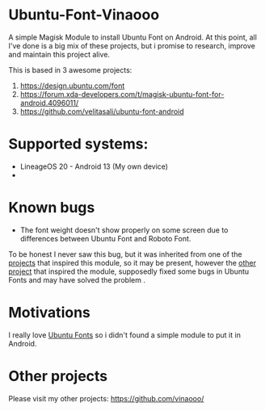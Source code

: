 # Ubuntu-Font-Vinaooo
A simple Magisk Module to install Ubuntu Font on Android.
At this point, all I've done is a big mix of these projects, but i promise to research, improve and maintain this project alive.

This is based in 3 awesome projects:

 1. https://design.ubuntu.com/font
 2. https://forum.xda-developers.com/t/magisk-ubuntu-font-for-android.4096011/
 3. https://github.com/velitasali/ubuntu-font-android

# Supported systems:

 - LineageOS 20 - Android 13 (My own device)
 - 

# Known bugs

 - The font weight doesn't show properly on some screen due to differences between Ubuntu Font and Roboto Font.

To be honest I never saw this bug, but it was inherited from one of the [projects](https://forum.xda-developers.com/t/magisk-ubuntu-font-for-android.4096011/) that inspired this module, so it may be present, however the [other project](https://github.com/velitasali/ubuntu-font-android) that inspired the module, supposedly fixed some bugs in Ubuntu Fonts and may have solved the problem .


# Motivations
I really love [Ubuntu Fonts](https://design.ubuntu.com/font) so i didn't found a simple module to put it in Android.

# Other projects
Please visit my other projects:
https://github.com/vinaooo/
<!--stackedit_data:
eyJoaXN0b3J5IjpbMTM2NDc5MTM2NCwxNTU1MDk4MjU2LDM4OT
QyNTUwMl19
-->